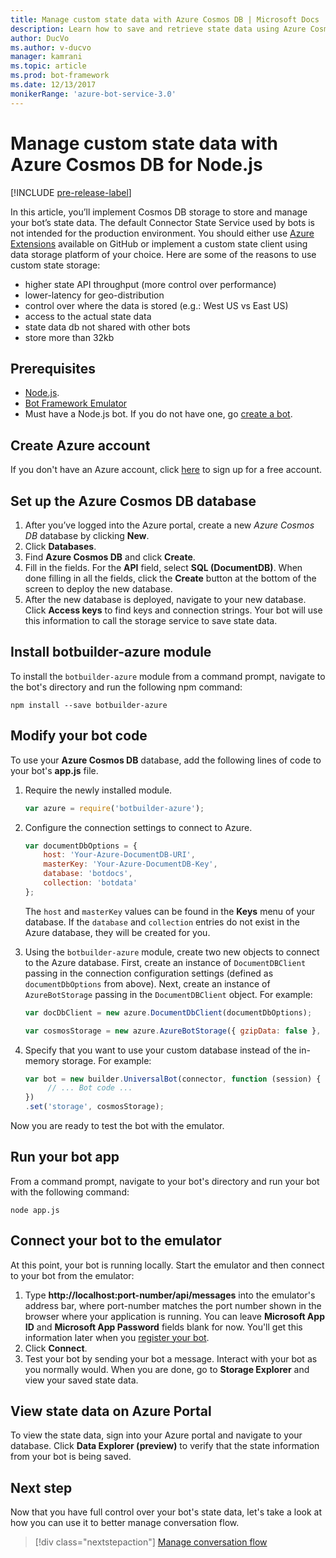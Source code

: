 ```yaml
---
title: Manage custom state data with Azure Cosmos DB | Microsoft Docs
description: Learn how to save and retrieve state data using Azure Cosmos DB with the Bot Builder SDK for Node.js.
author: DucVo
ms.author: v-ducvo
manager: kamrani
ms.topic: article
ms.prod: bot-framework
ms.date: 12/13/2017
monikerRange: 'azure-bot-service-3.0'
---
```


# Manage custom state data with Azure Cosmos DB for Node.js

[!INCLUDE [pre-release-label](../includes/pre-release-label-v3.md)]

In this article, you’ll implement Cosmos DB storage to store and manage your bot’s state data. The default Connector State Service used by bots is not intended for the production environment. You should either use [Azure Extensions](https://www.npmjs.com/package/botbuilder-azure) available on GitHub or implement a custom state client using data storage platform of your choice. Here are some of the reasons to use custom state storage:

- higher state API throughput (more control over performance)
- lower-latency for geo-distribution
- control over where the data is stored (e.g.: West US vs East US)
- access to the actual state data
- state data db not shared with other bots
- store more than 32kb

## Prerequisites

- [Node.js](https://nodejs.org/en/).
- [Bot Framework Emulator](~/bot-service-debug-emulator.md)
- Must have a Node.js bot. If you do not have one, go [create a bot](bot-builder-nodejs-quickstart.md). 

## Create Azure account
If you don't have an Azure account, click [here](https://azure.microsoft.com/en-us/free/) to sign up for a free account.

## Set up the Azure Cosmos DB database
1. After you’ve logged into the Azure portal, create a new *Azure Cosmos DB* database by clicking **New**. 
2. Click **Databases**. 
3. Find **Azure Cosmos DB** and click **Create**.
4. Fill in the fields. For the **API** field, select **SQL (DocumentDB)**. When done filling in all the fields, click the **Create** button at the bottom of the screen to deploy the new database. 
5. After the new database is deployed, navigate to your new database. Click **Access keys** to find keys and connection strings. Your bot will use this information to call the storage service to save state data.

## Install botbuilder-azure module

To install the `botbuilder-azure` module from a command prompt, navigate to the bot's directory and run the following npm command:

```nodejs
npm install --save botbuilder-azure
```

## Modify your bot code

To use your **Azure Cosmos DB** database, add the following lines of code to your bot's **app.js** file.

1. Require the newly installed module.

   ```javascript
   var azure = require('botbuilder-azure'); 
   ```

2. Configure the connection settings to connect to Azure.
   ```javascript
   var documentDbOptions = {
       host: 'Your-Azure-DocumentDB-URI', 
       masterKey: 'Your-Azure-DocumentDB-Key', 
       database: 'botdocs',   
       collection: 'botdata'
   };
   ```
   The `host` and `masterKey` values can be found in the **Keys** menu of your database. If the `database` and `collection` entries do not exist in the Azure database, they will be created for you.

3. Using the `botbuilder-azure` module, create two new objects to connect to the Azure database. First, create an instance of `DocumentDBClient` passing in the connection configuration settings (defined as `documentDbOptions` from above). Next, create an instance of `AzureBotStorage` passing in the `DocumentDBClient` object. For example:
   ```javascript
   var docDbClient = new azure.DocumentDbClient(documentDbOptions);

   var cosmosStorage = new azure.AzureBotStorage({ gzipData: false }, docDbClient);
   ```

4. Specify that you want to use your custom database instead of the in-memory storage. For example:

   ```javascript
   var bot = new builder.UniversalBot(connector, function (session) {
        // ... Bot code ...
   })
   .set('storage', cosmosStorage);
   ```

Now you are ready to test the bot with the emulator.

## Run your bot app

From a command prompt, navigate to your bot's directory and run your bot with the following command:

```nodejs
node app.js
```

## Connect your bot to the emulator

At this point, your bot is running locally. Start the emulator and then connect to your bot from the emulator:

1. Type <strong>http://localhost:port-number/api/messages</strong> into the emulator's address bar, where port-number matches the port number shown in the browser where your application is running. You can leave <strong>Microsoft App ID</strong> and <strong>Microsoft App Password</strong> fields blank for now. You'll get this information later when you [register your bot](~/bot-service-quickstart-registration.md).
2. Click **Connect**.
3. Test your bot by sending your bot a message. Interact with your bot as you normally would. When you are done, go to **Storage Explorer** and view your saved state data.

## View state data on Azure Portal

To view the state data, sign into your Azure portal and navigate to your database. Click  **Data Explorer (preview)** to verify that the state information from your bot is being saved.

## Next step

Now that you have full control over your bot's state data, let's take a look at how you can use it to better manage conversation flow.

> [!div class="nextstepaction"]
> [Manage conversation flow](bot-builder-nodejs-dialog-manage-conversation-flow.md)
